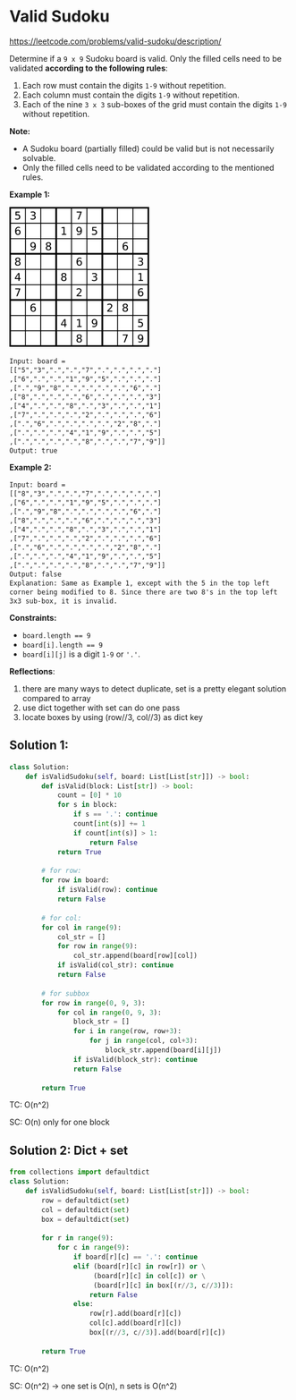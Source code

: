 # Valid Sudoku

https://leetcode.com/problems/valid-sudoku/description/

Determine if a `9 x 9` Sudoku board is valid. Only the filled cells need to be validated **according to the following rules**:

1. Each row must contain the digits `1-9` without repetition.
2. Each column must contain the digits `1-9` without repetition.
3. Each of the nine `3 x 3` sub-boxes of the grid must contain the digits `1-9` without repetition.

**Note:**

- A Sudoku board (partially filled) could be valid but is not necessarily solvable.
- Only the filled cells need to be validated according to the mentioned rules.

 

**Example 1:**

![img](./assets/250px-Sudoku-by-L2G-20050714.svg.png)

```
Input: board = 
[["5","3",".",".","7",".",".",".","."]
,["6",".",".","1","9","5",".",".","."]
,[".","9","8",".",".",".",".","6","."]
,["8",".",".",".","6",".",".",".","3"]
,["4",".",".","8",".","3",".",".","1"]
,["7",".",".",".","2",".",".",".","6"]
,[".","6",".",".",".",".","2","8","."]
,[".",".",".","4","1","9",".",".","5"]
,[".",".",".",".","8",".",".","7","9"]]
Output: true
```

**Example 2:**

```
Input: board = 
[["8","3",".",".","7",".",".",".","."]
,["6",".",".","1","9","5",".",".","."]
,[".","9","8",".",".",".",".","6","."]
,["8",".",".",".","6",".",".",".","3"]
,["4",".",".","8",".","3",".",".","1"]
,["7",".",".",".","2",".",".",".","6"]
,[".","6",".",".",".",".","2","8","."]
,[".",".",".","4","1","9",".",".","5"]
,[".",".",".",".","8",".",".","7","9"]]
Output: false
Explanation: Same as Example 1, except with the 5 in the top left corner being modified to 8. Since there are two 8's in the top left 3x3 sub-box, it is invalid.
```

 

**Constraints:**

- `board.length == 9`
- `board[i].length == 9`
- `board[i][j]` is a digit `1-9` or `'.'`.



**Reflections**:

1. there are many ways to detect duplicate, set is a pretty elegant solution compared to array
2. use dict together with set can do one pass
3. locate boxes by using (row//3, col//3) as dict key



## Solution 1: 

```python
class Solution:
    def isValidSudoku(self, board: List[List[str]]) -> bool:
        def isValid(block: List[str]) -> bool:
            count = [0] * 10
            for s in block:
                if s == '.': continue
                count[int(s)] += 1
                if count[int(s)] > 1:
                    return False
            return True
        
        # for row:
        for row in board:
            if isValid(row): continue
            return False
        
        # for col:
        for col in range(9):
            col_str = []
            for row in range(9):
                col_str.append(board[row][col])
            if isValid(col_str): continue
            return False
        
        # for subbox
        for row in range(0, 9, 3):
            for col in range(0, 9, 3):
                block_str = []
                for i in range(row, row+3):
                    for j in range(col, col+3):
                        block_str.append(board[i][j])
                if isValid(block_str): continue
                return False

        return True
```

TC: O(n^2)

SC: O(n) only for one block



## Solution 2: Dict + set

```python
from collections import defaultdict
class Solution:
    def isValidSudoku(self, board: List[List[str]]) -> bool:
        row = defaultdict(set)
        col = defaultdict(set)
        box = defaultdict(set)

        for r in range(9):
            for c in range(9):
                if board[r][c] == '.': continue
                elif (board[r][c] in row[r]) or \
                     (board[r][c] in col[c]) or \
                     (board[r][c] in box[(r//3, c//3)]):
                    return False
                else:
                    row[r].add(board[r][c])
                    col[c].add(board[r][c])
                    box[(r//3, c//3)].add(board[r][c])
        
        return True
```

TC: O(n^2)

SC: O(n^2) -> one set is O(n), n sets is O(n^2)